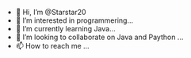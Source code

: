 - 👋 Hi, I’m @Starstar20
- 👀 I’m interested in programmering...
- 🌱 I’m currently learning Java...
- 💞️ I’m looking to collaborate on Java and Paython ...
- 📫 How to reach me ...

<!---
Starstar20/Starstar20 is a ✨ special ✨ repository because its `README.md` (this file) appears on your GitHub profile.
You can click the Preview link to take a look at your changes.
--->
